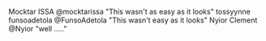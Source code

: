 Mocktar ISSA @mocktarissa "This wasn't as easy as it looks" 
tossyynne
funsoadetola @FunsoAdetola "This wasn't easy as it looks"
Nyior Clement @Nyior "well ....."
